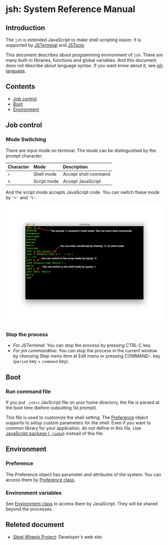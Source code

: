 # jsh: System Reference Manual

## Introduction
 The `jsh` is extended JavaScript to make shell scripting easier. It is supported by [JSTerminal](https://github.com/steelwheels/JSTerminal/blob/master/README.md) and [JSTools](https://github.com/steelwheels/JSTools/blob/master/README.md).

This document describes about programming environment of `jsh`. There are many built-in libraries, functions and global variables. And this document does not describe about language syntax. If you want know about it, see [jsh language](https://github.com/steelwheels/JSTools/blob/master/Document/jsh-lang.md).

## Contents
* [Job control](#Job_Control)
* [Boot](#Boot)
* [Environment](#Environment)

## Job control
### Mode Switching
There are input mode on terminal.
The mode can be distinguished by the prompt character.

|Character      |Mode           |Description                    |
|:--            |:--            |:--                            |
|`>`            |Shell mode     |Accept shell command           |
|`%`            |Script mode    |Accept JavaScript              |

And the script mode accepts JavaScript code.
You can switch these mode by `'>'` and `'%'`.

![Two modes](images/mode2.png)

### Stop the process
* _For JSTerminal_: You can stop the process by pressing CTRL-C key.
* _For jsh commandline_: You can stop the process in the current window by choosing
_Stop menu item_ at Edit menu or pressing COMMAND-. key (`period` key + `command` key).

## Boot
### Run command file
If you put `.jshrc` JavScript file on your home directory, the file is parsed at the boot time (before outputting 1st prompt).

This file is used to customize the shell setting. The [Preference](https://github.com/steelwheels/KiwiScript/blob/master/KiwiLibrary/Document/Class/Preference.md) object supports to setup custom parameters for the shell.
Even if you want to common library for your application, do not define in this file. Use [JavaScript package (`.jspkg`)](https://github.com/steelwheels/JSTools/blob/master/Document/jspkg.md) instead of this file.

## Environment
### Preference
The Preference object has parameter and attributes of the system. You can access them by [Preference class](https://github.com/steelwheels/KiwiScript/blob/master/KiwiLibrary/Document/Class/Preference.md).

### Environment variables
See [Environment class](https://github.com/steelwheels/KiwiScript/blob/master/KiwiLibrary/Document/Class/Environment.md) to access them by JavaScript.
They will be shared beyond the processes.

## Releted document
* [Steel Wheels Project](http://steelwheels.github.io): Developer's web site.
